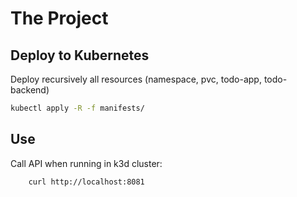 # The Project

## Deploy to Kubernetes

Deploy recursively all resources (namespace, pvc, todo-app, todo-backend)

```bash
kubectl apply -R -f manifests/
```

## Use

Call API when running in k3d cluster:

```bash
    curl http://localhost:8081
```